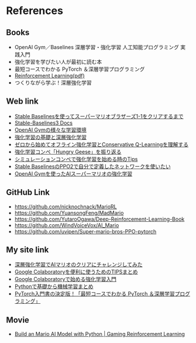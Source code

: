# References

## Books
- OpenAI Gym／Baselines 深層学習・強化学習 人工知能プログラミング 実践入門
- 強化学習を学びたい人が最初に読む本
- 最短コースでわかる PyTorch ＆深層学習プログラミング
- [Reinforcement Learning(pdf)](http://www.incompleteideas.net/book/RLbook2020.pdf)
- つくりながら学ぶ！深層強化学習

## Web link
- [Stable Baselinesを使ってスーパーマリオブラザーズ1-1をクリアするまで](https://qiita.com/hrs1985/items/871ca5d037d73558bfca)
- [Stable-Baselines3 Docs](https://stable-baselines3.readthedocs.io/en/master/)
- [OpenAI Gymの様々な学習環境](https://note.com/npaka/n/n9d81c0f08e26)
- [強化学習の基礎と深層強化学習](https://www.slideshare.net/ShotaImai3/rlssdeepreinforcementlearning)
- [ゼロから始めてオフライン強化学習とConservative Q-Learningを理解する](https://qiita.com/aiueola/items/90f635200d808f904daf)
- [強化学習コンペ「Hungry Geese」を振り返る](https://zenn.dev/ktechb/articles/e2394bc27358c4)
- [シミュレーションコンペで強化学習を始める時のTips](https://kutohonn.hatenablog.com/entry/2021/12/16/230644)
- [Stable BaselinesのPPO2で自分で定義したネットワークを使いたい](https://qiita.com/hrs1985/items/90a6361acfadb4efb6fa)
- [OpenAI Gymを使ったAIスーパーマリオの強化学習](https://windvoice.hatenablog.jp/entry/2022/01/02/183010)

## GitHub Link
- https://github.com/nicknochnack/MarioRL
- https://github.com/YuansongFeng/MadMario
- https://github.com/YutaroOgawa/Deep-Reinforcement-Learning-Book
- https://github.com/WindVoiceVox/AI_Mario
- https://github.com/uvipen/Super-mario-bros-PPO-pytorch

## My site link
- [深層強化学習でAIマリオのクリアにチャレンジしてみた](https://qiita.com/karaage0703/items/e237887894f0f1382d58)
- [Google Colaboratoryを便利に使うためのTIPSまとめ](https://karaage.hatenadiary.jp/entry/2018/12/17/073000)
- [Google Colaboratoryで始める強化学習入門](https://karaage.hatenadiary.jp/entry/rl-tutorial)
- [Pythonで基礎から機械学習まとめ](https://karaage.hatenadiary.jp/machine-learning-study)
- [PyTorch入門書の決定版！「最短コースでわかる PyTorch ＆深層学習プログラミング」](https://karaage.hatenadiary.jp/entry/2021/09/24/073000)

## Movie
- [Build an Mario AI Model with Python | Gaming Reinforcement Learning](https://www.youtube.com/watch?v=2eeYqJ0uBKE)
